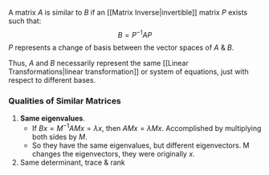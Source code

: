 A matrix $A$ is similar to $B$ if an [[Matrix Inverse|invertible]] matrix $P$ exists such that:
$$B = P^{-1}AP$$
$P$ represents a change of basis between the vector spaces of $A$ & $B$.

Thus, $A$ and $B$ necessarily represent the same [[Linear Transformations|linear transformation]] or system of equations, just with respect to different bases.
### Qualities of Similar Matrices
1. **Same eigenvalues**.
	* If $Bx = M^{-1}AMx = \lambda x$, then $AMx = \lambda Mx$. Accomplished by multiplying both sides by $M$.
	* So they have the same eigenvalues, but different eigenvectors. M changes the eigenvectors, they were originally $x$.
1. Same determinant, trace & rank
